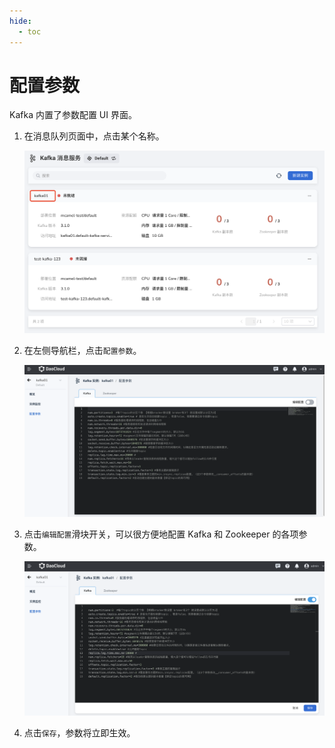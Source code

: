 ```yaml
---
hide:
  - toc
---
```


# 配置参数

Kafka 内置了参数配置 UI 界面。

1. 在消息队列页面中，点击某个名称。

    ![](../images/view01.png)

2. 在左侧导航栏，点击`配置参数`。

    ![](../images/config01.png)

3. 点击`编辑配置`滑块开关，可以很方便地配置 Kafka 和 Zookeeper 的各项参数。

    ![](../images/config02.png)

4. 点击`保存`，参数将立即生效。

